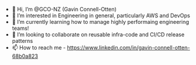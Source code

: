 - 👋 Hi, I’m @GCO-NZ (Gavin Connell-Otten)
- 👀 I’m interested in Engineering in general, particularly AWS and DevOps
- 🌱 I’m currently learning how to manage highly performaing engineering teams!
- 💞️ I’m looking to collaborate on reusable infra-code and CI/CD release patterns
- 📫 How to reach me  - https://www.linkedin.com/in/gavin-connell-otten-68b0a823

<!---
GCO-NZ/GCO-NZ is a ✨ special ✨ repository because its `README.md` (this file) appears on your GitHub profile.
You can click the Preview link to take a look at your changes.
--->

